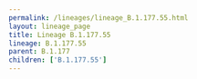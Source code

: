 ```yaml
---
permalink: /lineages/lineage_B.1.177.55.html
layout: lineage_page
title: Lineage B.1.177.55
lineage: B.1.177.55
parent: B.1.177
children: ['B.1.177.55']
---
```


